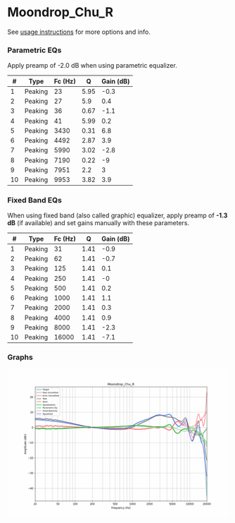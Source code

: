 # Moondrop_Chu_R
See [usage instructions](https://github.com/jaakkopasanen/AutoEq#usage) for more options and info.

### Parametric EQs
Apply preamp of -2.0 dB when using parametric equalizer.

|   # | Type    |   Fc (Hz) |    Q |   Gain (dB) |
|-----|---------|-----------|------|-------------|
|   1 | Peaking |        23 | 5.95 |        -0.3 |
|   2 | Peaking |        27 | 5.9  |         0.4 |
|   3 | Peaking |        36 | 0.67 |        -1.1 |
|   4 | Peaking |        41 | 5.99 |         0.2 |
|   5 | Peaking |      3430 | 0.31 |         6.8 |
|   6 | Peaking |      4492 | 2.87 |         3.9 |
|   7 | Peaking |      5990 | 3.02 |        -2.8 |
|   8 | Peaking |      7190 | 0.22 |        -9   |
|   9 | Peaking |      7951 | 2.2  |         3   |
|  10 | Peaking |      9953 | 3.82 |         3.9 |

### Fixed Band EQs
When using fixed band (also called graphic) equalizer, apply preamp of **-1.3 dB** (if available) and set gains manually with these parameters.

|   # | Type    |   Fc (Hz) |    Q |   Gain (dB) |
|-----|---------|-----------|------|-------------|
|   1 | Peaking |        31 | 1.41 |        -0.9 |
|   2 | Peaking |        62 | 1.41 |        -0.7 |
|   3 | Peaking |       125 | 1.41 |         0.1 |
|   4 | Peaking |       250 | 1.41 |        -0   |
|   5 | Peaking |       500 | 1.41 |         0.2 |
|   6 | Peaking |      1000 | 1.41 |         1.1 |
|   7 | Peaking |      2000 | 1.41 |         0.3 |
|   8 | Peaking |      4000 | 1.41 |         0.9 |
|   9 | Peaking |      8000 | 1.41 |        -2.3 |
|  10 | Peaking |     16000 | 1.41 |        -7.1 |

### Graphs
![](./Moondrop_Chu_R.png)
